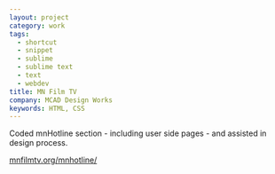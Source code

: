 ```yaml
---
layout: project
category: work
tags:
  - shortcut
  - snippet
  - sublime
  - sublime text
  - text
  - webdev
title: MN Film TV
company: MCAD Design Works
keywords: HTML, CSS
---
```


Coded mnHotline section - including user side pages - and assisted in design process.

[mnfilmtv.org/mnhotline/](http://mnfilmtv.org/mnhotline/)

